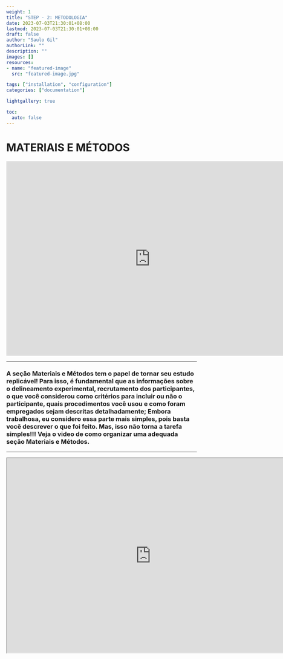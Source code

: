 ```yaml
---
weight: 1
title: "STEP - 2: METODOLOGIA"
date: 2023-07-03T21:30:01+08:00 
lastmod: 2023-07-03T21:30:01+08:00
draft: false
author: "Saulo Gil"
authorLink: ""
description: ""
images: []
resources:
- name: "featured-image"
  src: "featured-image.jpg"

tags: ["installation", "configuration"]
categories: ["documentation"]

lightgallery: true

toc:
  auto: false
---
```


<!--more-->

# MATERIAIS E MÉTODOS 

<iframe src="https://giphy.com/embed/xLiuPwRKGGTUACgVX0" width="760" height="515" frameBorder="0" class="giphy-embed" allowFullScreen></iframe>

---

### A seção **Materiais e Métodos** tem o papel de tornar seu estudo replicável! Para isso, é fundamental que as informações sobre o delineamento experimental, recrutamento dos participantes, o que você considerou como critérios para incluir ou não o participante, quais procedimentos você usou e como foram empregados sejam descritas detalhadamente; Embora trabalhosa, eu considero essa parte mais simples, pois basta você descrever o que foi feito. Mas, isso não torna a tarefa simples!!! Veja o video de como organizar uma adequada seção **Materiais e Métodos**.

---

<iframe width="760" height="515" src="https://www.youtube.com/embed/FTUKuuIF1go" data-external= "1" > </iframe>